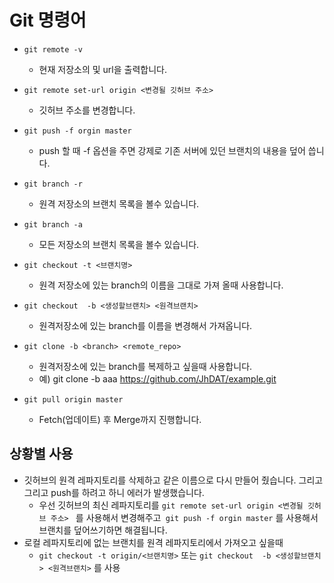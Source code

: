 # Git 명령어

- `git remote -v`
  - 현재 저장소의 및 url을 출력합니다.
- `git remote set-url origin <변경될 깃허브 주소> `
  - 깃허브 주소를 변경합니다.

- `git push -f orgin master`
  - push 할 때 -f 옵션을 주면 강제로 기존 서버에 있던 브랜치의 내용을 덮어 씁니다.
- `git branch -r`
  - 원격 저장소의 브랜치 목록을 볼수 있습니다.
- `git branch -a`
  - 모든 저장소의 브랜치 목록을 볼수 있습니다.
- `git checkout -t <브랜치명>`
  - 원격 저장소에 있는 branch의 이름을 그대로 가져 올때 사용합니다.
- `git checkout  -b <생성할브랜치> <원격브랜치>`
  - 원격저장소에 있는 branch를 이름을 변경해서 가져옵니다.
- `git clone -b <branch> <remote_repo>`
  - 원격저장소에 있는 branch를 복제하고 싶을때 사용합니다.
  - 예) git clone -b aaa https://github.com/JhDAT/example.git 
- `git pull origin master`
  - Fetch(업데이트) 후 Merge까지 진행합니다. 

## 상황별 사용

- 깃허브의 원격 레파지토리를 삭제하고 같은 이름으로 다시 만들어 줬습니다. 그리고 그리고 push를 하려고 하니 에러가 발생했습니다.
  - 우선 깃허브의 최신 레파지토리를  `git remote set-url origin <변경될 깃허브 주소> ` 를 사용해서 변경해주고` git push -f orgin master` 를 사용해서 브랜치를 덮어쓰기하면 해결됩니다.
- 로컬 레파지토리에 없는 브랜치를 원격 레파지토리에서 가져오고 싶을때
  - `git checkout -t origin/<브랜치명>` 또는 `git checkout  -b <생성할브랜치> <원격브랜치>` 를 사용